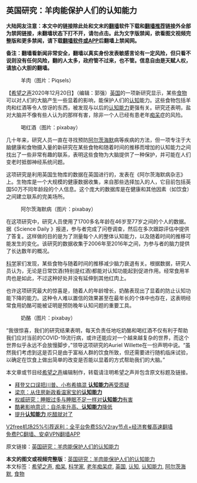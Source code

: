  <h2>英国研究：羊肉能保护人们的认知能力</h2> <p class="notice"><b>大陆网友注意：本文中的链接除此处和文末的<a href="https://github.com/bannedbook/fanqiang" >翻墙</a>软件下载和<a href="https://github.com/killgcd/justmysocks/blob/master/README.md">翻墙推荐</a>链接外全部为禁网链接，未翻墙状态下打不开，请勿点击。此为文字版禁闻，欲看图文视频完整版和更多禁闻，请下载<a href="https://github.com/bannedbook/fanqiang">翻墙软件或APP</a>后翻墙上禁闻网。</p><p>备注：翻墙看新闻非常安全，翻墙以真实身份发表敏感言论有一定风险，但只看不说则没有任何风险，翻的人太多，政府管不过来，也不管。信息自由是天赋人权，请放心大胆的翻墙。</b></p>  <div class="entry"> <figure><figcaption>羊肉（图片：Piqsels）</figcaption></figure> <p>【<span class='wp_keywordlink_affiliate'><a href="https://www.soundofhope.org" title="希望之声" target="_blank">希望之声</a></span>2020年12月20日】（编辑：郭强）<a href="https://www.bannedbook.org/bnews/tag/%e8%8b%b1%e5%9b%bd/" class="st_tag internal_tag" rel="tag" title="标签 英国 下的日志">英国</a>的一项新研究显示，某些<a href="https://www.bannedbook.org/bnews/tag/%e9%a3%9f%e7%89%a9/" class="st_tag internal_tag" rel="tag" title="标签 食物 下的日志">食物</a>可以对人们的大脑产生一些显着的影响，能保护人们的<a href="https://www.bannedbook.org/bnews/tag/%E8%AE%A4%E7%9F%A5/" class="st_tag internal_tag" rel="tag" title="标签 认知 下的日志">认知</a>能力。这些食物包括羊肉和红酒等令人惊讶的东西，被发现与以后的<a href="https://www.bannedbook.org/bnews/tag/%E8%AE%A4%E7%9F%A5%E8%83%BD%E5%8A%9B/" class="st_tag internal_tag" rel="tag" title="标签 认知能力 下的日志">认知能力</a>更强有关。研究还表明，盐对大脑并不像有些人认为的那样有害，除非一个人已经有患老年<a href="https://www.bannedbook.org/bnews/tag/%E7%97%B4%E5%91%86/" class="st_tag internal_tag" rel="tag" title="标签 痴呆 下的日志">痴呆</a>症的风险。</p> <figure><figcaption>喝红酒（图片：pixabay）</figcaption></figure> <p>几十年来，研究人员一直在寻找预防<a href="https://www.bannedbook.org/bnews/tag/%E9%98%BF%E5%B0%94%E8%8C%A8%E6%B5%B7%E9%BB%98/" class="st_tag internal_tag" rel="tag" title="标签 阿尔茨海默 下的日志">阿尔茨海默</a>病等疾病的方法，但一项专注于大脑健康和食物摄入量的新研究在某些食物和随着时间的推移而增加的认知能力之间找出了一些非常有趣的联系，表明这些食物为大脑提供了一种保护，并可能在人们变老时抵御神经系统问题。</p>  <p>这项研究是利用英国生物库的数据在英国进行的，发表在《阿尔茨海默病杂志》上。生物库是一个大规模的健康数据收集，来自那些选择加入的人，它目前包括英国50万不同年龄段的个人信息。这个庞大的数据库是在健康和其他因素（如饮食）之间建立联系的完美场所。</p> <figure><figcaption>阿尔茨海默病（图片：pixabay）</figcaption></figure> <p>在这项研究中，研究人员使用了1700多名年龄在46岁至77岁之间的个人的数据。据《Science Daily 》报道，参与者完成了问卷调查，然后在多次跟踪评估中提供了答复。这样做的目的是为了测量每个人的整体认知能力，以及随着时间的推移可能发生的变化。该研究的数据收集于2006年至2016年之间，为参与者的脑力提供了长达数年的概况。</p>  <p><span class='wp_keywordlink'><a href="https://www.bannedbook.org/forum11/topic309.html" title="禁片：“科学”的棍子" target="_blank">科学</a></span>家们发现，某些食物与随着时间的推移减少脑力衰退有关。根据数据，研究人员认为，无论是日常饮酒(特别是红酒)都能对认知功能起到促进作用。经常食用羊肉也是如此，不过这种好处并没有延伸到其他红肉上。</p> <p>也许这项研究最大的惊喜是，随着人的年龄增长，奶酪表现出了显着的防止认知功能下降的能力。这种令人难以置信的效果甚至在最年长的个体中也存在，这表明经常食用奶酪可能被证明是预防晚年认知问题的重要工具。</p>  <figure><figcaption>奶酪（图片：pixabay）</figcaption></figure> <p>“我很惊喜，我们的研究结果表明，每天负责任地吃奶酪和喝红酒不仅有利于帮助我们应对当前的COVID-19流行病，或许还能应对一个越来越复杂的世界，而这个世界似乎永远不会放慢脚步，”领导这项研究的Auriel Willette在一份声明中说。“虽然我们考虑到这是否只是由于富裕人群的饮食所致，但还需要进行随机临床试验，以确定在饮食上做出简单的改变是否能以显着的方式帮助我们的大脑。”</p> <p>本文章或节目经<a href="https://www.bannedbook.org/bnews/tag/%e5%b8%8c%e6%9c%9b%e4%b9%8b%e5%a3%b0/" class="st_tag internal_tag" rel="tag" title="标签 希望之声 下的日志">希望之声</a>编辑制作，转载请注明希望之声并包含原文标题及链接。</p>  <ul class='op-related-articles' title='相关阅读'> <li><a href='https://www.bannedbook.org/bnews/worldnews/20201026/1420640.html' target='_blank'>拜登又口误把川普、小布希搞混 <b>认知能力</b>再受质疑</a></li> <li><a href='https://www.bannedbook.org/bnews/baitai/20070806/1012629.html' target='_blank'>梁京&#65306;从住房新政看温家宝的<b>认知能力</b></a></li> <li><a href='https://www.bannedbook.org/bnews/health/20181011/1010420.html' target='_blank'>权威研究：睡眠过多与睡眠不足一样对<b>认知能力</b>有害</a></li> <li><a href='https://www.bannedbook.org/bnews/cnnews/20180726/977298.html' target='_blank'>酷暑影响意识：自杀率升高、<b>认知能力</b>降低</a></li> <li><a href='https://www.bannedbook.org/bnews/sohnews/20160919/589141.html' target='_blank'>提升<b>认知能力</b> 吃醋就对了</a></li> </ul> <p class="texttj"> <a href="https://github.com/bannedbook/fanqiang/wiki/V2ray%E6%9C%BA%E5%9C%BA" target="_blank">V2free机场25%引荐返利：全平台免费SS/V2ray节点+经济套餐高速翻墙</a><br/> <a href="https://github.com/bannedbook/fanqiang/wiki/%E7%A6%81%E9%97%BB%E7%BD%91%E5%AE%89%E5%8D%93%E7%BF%BB%E5%A2%99%E6%96%B0%E9%97%BBAPP" target="_blank">免费PC翻墙、安卓VPN翻墙APP</a></p><p>原文链接：<a class="src_link"  href="https://www.soundofhope.org/post/455239" target="_blank">英国研究：羊肉能保护人们的认知能力</a></p><a name='sharetosocial'></a>       <div><b>本文的图文或视频完整版</b>：<a href='https://www.bannedbook.org/bnews/comments/20201220/1451638.html'>英国研究：羊肉能保护人们的认知能力</a></div>  </div><!--END ENTRY--> <div class="postfooter"> <div>本文标签：<a href="https://www.bannedbook.org/bnews/tag/%e5%b8%8c%e6%9c%9b%e4%b9%8b%e5%a3%b0/" rel="tag">希望之声</a>, <a href="https://www.bannedbook.org/bnews/tag/%E7%97%B4%E5%91%86/" rel="tag">痴呆</a>, <a href="https://www.bannedbook.org/bnews/tag/%e7%a7%91%e5%ad%a6%e5%ae%b6/" rel="tag">科学家</a>, <a href="https://www.bannedbook.org/bnews/tag/%e8%80%81%e5%b9%b4%e7%97%b4%e5%91%86%e7%97%87/" rel="tag">老年痴呆症</a>, <a href="https://www.bannedbook.org/bnews/tag/%e8%8b%b1%e5%9b%bd/" rel="tag">英国</a>, <a href="https://www.bannedbook.org/bnews/tag/%E8%AE%A4%E7%9F%A5/" rel="tag">认知</a>, <a href="https://www.bannedbook.org/bnews/tag/%E8%AE%A4%E7%9F%A5%E8%83%BD%E5%8A%9B/" rel="tag">认知能力</a>, <a href="https://www.bannedbook.org/bnews/tag/%E9%98%BF%E5%B0%94%E8%8C%A8%E6%B5%B7%E9%BB%98/" rel="tag">阿尔茨海默</a>, <a href="https://www.bannedbook.org/bnews/tag/%e9%a3%9f%e7%89%a9/" rel="tag">食物</a></div>  </div><!--END POSTFOOTER--> 